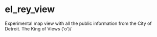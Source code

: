 # el_rey_view
Experimental map view with all the public information from the City of Detroit. The King of Views \('o')/
